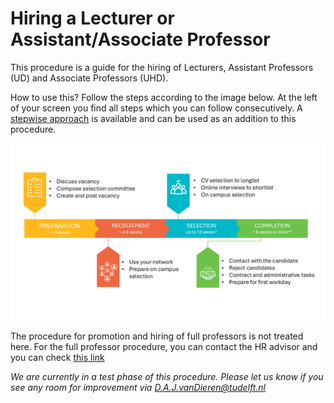 # Hiring a Lecturer or Assistant/Associate Professor

This procedure is a guide for the hiring of Lecturers, Assistant Professors (UD) and Associate Professors (UHD). 

How to use this? Follow the steps according to the image below. At the left of your screen you find all steps which you can follow consecutively. A [stepwise approach](../HigherFunctions/Appendices/8.%20Recruitment%20and%20selection%20procedure%20Assistant%20Professors%20and%20Associate%20Professors%20including%20Academic%20Career%20Trackers.pdf) is available and can be used as an addition to this procedure. 

![The steps of the hiring procedure](../HigherFunctions/Appendices/OverviewImageHigher.PNG)

The procedure for promotion and hiring of full professors is not treated here. For the full professor procedure, you can contact the HR advisor and you can check [this link](https://intranet.tudelft.nl/-/recruitment-selection-and-internal-procedure-of-academic-staff?p_l_back_url=%2Fsearch%3Fq%3Dbenoemings)  


*We are currently in a test phase of this procedure. Please let us know if you see any room for improvement via D.A.J.vanDieren@tudelft.nl*









